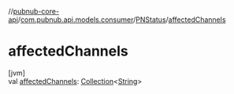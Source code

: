 //[pubnub-core-api](../../../index.md)/[com.pubnub.api.models.consumer](../index.md)/[PNStatus](index.md)/[affectedChannels](affected-channels.md)

# affectedChannels

[jvm]\
val [affectedChannels](affected-channels.md): [Collection](https://kotlinlang.org/api/latest/jvm/stdlib/kotlin.collections/-collection/index.html)&lt;[String](https://kotlinlang.org/api/latest/jvm/stdlib/kotlin/-string/index.html)&gt;
